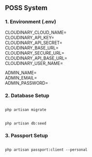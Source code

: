 ## POSS System

### 1. Environment (.env)

CLOUDINARY_CLOUD_NAME=<br>
CLOUDINARY_API_KEY=<br>
CLOUDINARY_API_SECRET=<br>
CLOUDINARY_BASE_URL=<br>
CLOUDINARY_SECURE_URL=<br>
CLOUDINARY_API_BASE_URL=<br>
CLOUDINARY_USER_NAME=<br>

ADMIN_NAME=<br>
ADMIN_EMAIL=<br>
ADMIN_PASSWORD=<br>

### 2. Database Setup
<code>
php artisan migrate
</code>
<br>
<code>
php artisan db:seed
</code>

### 3. Passport Setup
<code>
php artisan passport:client --personal
</code>

###